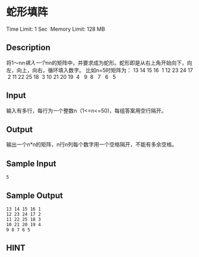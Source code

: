 # 蛇形填阵
Time Limit: 1 Sec  Memory Limit: 128 MB


## Description
将1～n*n填入一个n*n的矩阵中，并要求成为蛇形。蛇形即是从右上角开始向下，向左，向上，向右，循环填入数字。
比如n=5时矩阵为：
13 14 15 16  1
12 23 24 17  2
11 22 25 18  3
10 21 20 19  4
  9  8   7   6   5


## Input
﻿输入有多行，每行为一个整数n（1<=n<=50)，每组答案用空行隔开。



## Output
输出一个n*n的矩阵，n行n列每个数字用一个空格隔开，不能有多余空格。


## Sample Input
```
5
```
## Sample Output
```
13 14 15 16 1
12 23 24 17 2
11 22 25 18 3
10 21 20 19 4
9 8 7 6 5

```

## HINT

